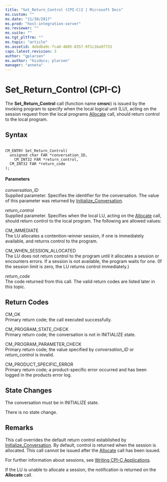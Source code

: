 ```yaml
---
title: "Set_Return_Control (CPI-C)2 | Microsoft Docs"
ms.custom: ""
ms.date: "11/30/2017"
ms.prod: "host-integration-server"
ms.reviewer: ""
ms.suite: ""
ms.tgt_pltfrm: ""
ms.topic: "article"
ms.assetid: 4ebdba9c-fca0-4605-8357-9f1c16a9f733
caps.latest.revision: 3
author: "gplarsen"
ms.author: "hisdocs; plarsen"
manager: "anneta"
---
```

# Set_Return_Control (CPI-C)
The **Set_Return_Control** call (function name **cmsrc**) is issued by the invoking program to specify when the local logical unit (LU), acting on the session request from the local programs [Allocate](../core/allocate-cpi-c-2.md) call, should return control to the local program.  
  
## Syntax  
  
```  
  
CM_ENTRY Set_Return_Control(   
  unsigned char FAR *conversation_ID,    
    CM_INT32 FAR *return_control,          
  CM_INT32 FAR *return_code              
);  
```  
  
#### Parameters  
 *conversation_ID*  
 Supplied parameter. Specifies the identifier for the conversation. The value of this parameter was returned by [Initialize_Conversation](../core/initialize-conversation-cpi-c-1.md).  
  
 *return_control*  
 Supplied parameter. Specifies when the local LU, acting on the [Allocate](../core/allocate-cpi-c-2.md) call, should return control to the local program. The following are allowed values:  
  
 CM_IMMEDIATE  
 The LU allocates a contention-winner session, if one is immediately available, and returns control to the program.  
  
 CM_WHEN_SESSION_ALLOCATED  
 The LU does not return control to the program until it allocates a session or encounters errors. If a session is not available, the program waits for one. (If the session limit is zero, the LU returns control immediately.)  
  
 *return_code*  
 The code returned from this call. The valid return codes are listed later in this topic.  
  
## Return Codes  
 CM_OK  
 Primary return code; the call executed successfully.  
  
 CM_PROGRAM_STATE_CHECK  
 Primary return code; the conversation is not in INITIALIZE state.  
  
 CM_PROGRAM_PARAMETER_CHECK  
 Primary return code; the value specified by *conversation_ID* or *return_control* is invalid.  
  
 CM_PRODUCT_SPECIFIC_ERROR  
 Primary return code; a product-specific error occurred and has been logged in the products error log.  
  
## State Changes  
 The conversation must be in INITIALIZE state.  
  
 There is no state change.  
  
## Remarks  
 This call overrides the default return control established by [Initialize_Conversation](../core/initialize-conversation-cpi-c-1.md). By default, control is returned when the session is allocated. This call cannot be issued after the [Allocate](../core/allocate-cpi-c-2.md) call has been issued.  
  
 For further information about sessions, see [Writing CPI-C Applications](./writing-cpi-c-applications1.md).  
  
 If the LU is unable to allocate a session, the notification is returned on the **Allocate** call.